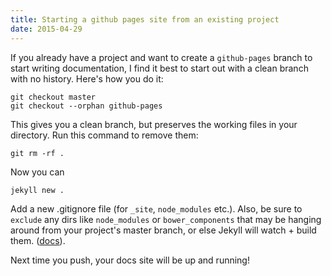 ```yaml
---
title: Starting a github pages site from an existing project
date: 2015-04-29
---
```


If you already have a project and want to create a `github-pages` branch to start writing documentation, I find it best to start out with a clean branch with no history. Here's how you do it:

```
git checkout master
git checkout --orphan github-pages
```

This gives you a clean branch, but preserves the working files in your directory. Run this command to remove them:

```
git rm -rf .
```

Now you can

```
jekyll new .
```

Add a new .gitignore file (for `_site`, `node_modules` etc.). Also, be sure to `exclude` any dirs like `node_modules` or `bower_components` that may be hanging around from your project's master branch, or else Jekyll will watch + build them. ([docs](http://jekyllrb.com/docs/configuration/)).

Next time you push, your docs site will be up and running!
